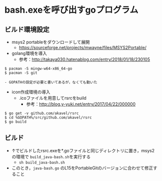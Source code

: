 # bash.exeを呼び出すgoプログラム
## ビルド環境設定
- msys2 portableをダウンロードして展開
  - https://sourceforge.net/projects/mwayne/files/MSYS2Portable/
- golang環境を導入
  - 参考：http://takaya030.hatenablog.com/entry/2018/01/18/230105
```
$ pacman -S mingw-w64-x86_64-go
$ pacman -S git
```
    - GOPATHの設定が必要と書いてあるが，なくても動いた
- icon作成環境の導入
  - .icoファイルを用意してrsrcをbuild
    - 参考：http://blog.y-yuki.net/entry/2017/04/22/000000
```
$ go get -v github.com/akavel/rsrc
$ cd %GOPATH%/src/github.com/akavel/rsrc
$ go build
```

## ビルド
- ↑でビルドしたrsrc.exeを*.goファイルと同じディレクトリに置き，msys2の環境で `build_java-bash.sh`を実行する
  - `sh build_java-bash.sh`
- このとき，`java-bash.go` のL15をPortableGitのバージョンに合わせて修正すること
